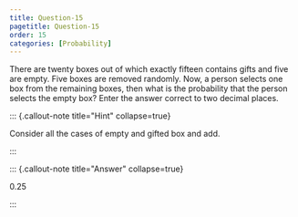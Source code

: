 ```yaml
---
title: Question-15
pagetitle: Question-15
order: 15
categories: [Probability]
---
```

 There are twenty boxes out of which exactly fifteen contains gifts and five are empty. Five boxes are removed randomly. Now, a person selects one box from the remaining boxes, then what is the probability that the person selects the empty box? Enter the answer correct to two decimal places. 


::: {.callout-note title="Hint" collapse=true}

Consider all the cases of empty and gifted box and add.


:::

::: {.callout-note title="Answer" collapse=true}


0.25

:::